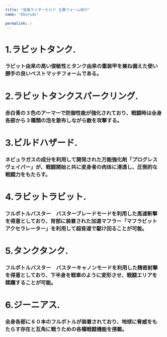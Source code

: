 ```yaml
---
title: "仮面ライダービルド 主要フォーム紹介" 
name: "Eborudo"  

permalink: /
---
```


# 1.ラビットタンク. 
### ラビット由来の高い俊敏性とタンク由来の重装甲を兼ね備えた使い勝手の良いベストマッチフォームである。  

# 2.ラビットタンクスパークリング. 
### 赤白青の３色のアーマーで防御性能が強化されており、戦闘時は全身各部から３種類の泡を散布しながら敵を攻撃する。   

# 3.ビルドハザード.
### ネビュラガスの成分を利用して開発された万能強化剤「プログレスヴェイパー」が、戦闘開始と共に変身者の肉体に浸透し、圧倒的な戦闘力をもたらす。  

# 4.ラビットラビット. 
### フルボトルバスター　バスターブレードモードを利用した高速斬撃を得意としており、背部に装着された加速マフラー「マフラビットアクセラレーター」を利用して超音速で駆け回ることが可能。  

# 5.タンクタンク. 
### フルボトルバスター　バスターキャノンモードを利用した精密射撃を得意としており、下半身を戦車のように変形させ、戦闘エリアを蹂躙することが可能。 

# 6.ジーニアス. 
### 全身各部に６０本のフルボトルが装着されており、地球に脅威をもたらす存在と互角に戦うための各種戦闘機能を搭載。   








